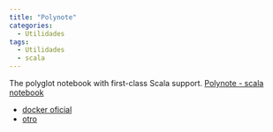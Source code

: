 ```yaml
---
title: "Polynote"
categories:
  - Utilidades
tags:
  - Utilidades
  - scala
---
```


The polyglot notebook with first-class Scala support.
[Polynote - scala notebook](https://polynote.org/)

- [docker oficial](https://github.com/polynote/polynote/tree/master/docker)
- [otro](https://hub.docker.com/r/sharifuli/polynote-jupyter-scala-spark-ds)